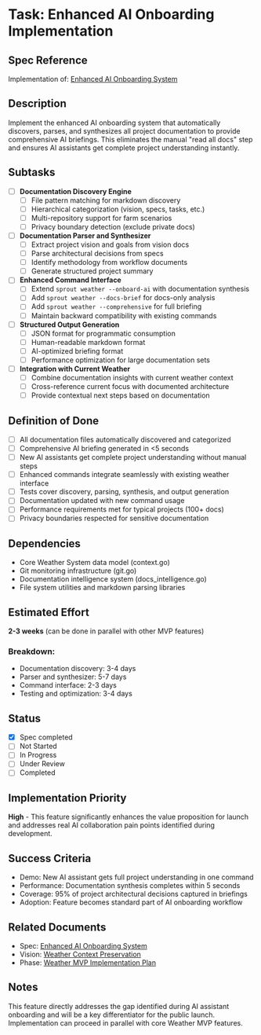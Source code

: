 # Task: Enhanced AI Onboarding Implementation

## Spec Reference
Implementation of: [Enhanced AI Onboarding System](../../specs/enhanced-ai-onboarding.md)

## Description
Implement the enhanced AI onboarding system that automatically discovers, parses, and synthesizes all project documentation to provide comprehensive AI briefings. This eliminates the manual "read all docs" step and ensures AI assistants get complete project understanding instantly.

## Subtasks
- [ ] **Documentation Discovery Engine**
  - [ ] File pattern matching for markdown discovery
  - [ ] Hierarchical categorization (vision, specs, tasks, etc.)
  - [ ] Multi-repository support for farm scenarios
  - [ ] Privacy boundary detection (exclude private docs)

- [ ] **Documentation Parser and Synthesizer**
  - [ ] Extract project vision and goals from vision docs
  - [ ] Parse architectural decisions from specs
  - [ ] Identify methodology from workflow documents
  - [ ] Generate structured project summary

- [ ] **Enhanced Command Interface**
  - [ ] Extend `sprout weather --onboard-ai` with documentation synthesis
  - [ ] Add `sprout weather --docs-brief` for docs-only analysis
  - [ ] Add `sprout weather --comprehensive` for full briefing
  - [ ] Maintain backward compatibility with existing commands

- [ ] **Structured Output Generation**
  - [ ] JSON format for programmatic consumption
  - [ ] Human-readable markdown format
  - [ ] AI-optimized briefing format
  - [ ] Performance optimization for large documentation sets

- [ ] **Integration with Current Weather**
  - [ ] Combine documentation insights with current weather context
  - [ ] Cross-reference current focus with documented architecture
  - [ ] Provide contextual next steps based on documentation

## Definition of Done
- [ ] All documentation files automatically discovered and categorized
- [ ] Comprehensive AI briefing generated in <5 seconds
- [ ] New AI assistants get complete project understanding without manual steps
- [ ] Enhanced commands integrate seamlessly with existing weather interface
- [ ] Tests cover discovery, parsing, synthesis, and output generation
- [ ] Documentation updated with new command usage
- [ ] Performance requirements met for typical projects (100+ docs)
- [ ] Privacy boundaries respected for sensitive documentation

## Dependencies
- Core Weather System data model (context.go)
- Git monitoring infrastructure (git.go)
- Documentation intelligence system (docs_intelligence.go)
- File system utilities and markdown parsing libraries

## Estimated Effort
**2-3 weeks** (can be done in parallel with other MVP features)

### Breakdown:
- Documentation discovery: 3-4 days
- Parser and synthesizer: 5-7 days
- Command interface: 2-3 days
- Testing and optimization: 3-4 days

## Status
- [x] Spec completed
- [ ] Not Started
- [ ] In Progress
- [ ] Under Review
- [ ] Completed

## Implementation Priority
**High** - This feature significantly enhances the value proposition for launch and addresses real AI collaboration pain points identified during development.

## Success Criteria
- Demo: New AI assistant gets full project understanding in one command
- Performance: Documentation synthesis completes within 5 seconds
- Coverage: 95% of project architectural decisions captured in briefings
- Adoption: Feature becomes standard part of AI onboarding workflow

## Related Documents
- Spec: [Enhanced AI Onboarding System](../../specs/enhanced-ai-onboarding.md)
- Vision: [Weather Context Preservation](../../vision/weather-context-preservation.md)
- Phase: [Weather MVP Implementation Plan](../weather-mvp-implementation-plan.md)

## Notes
This feature directly addresses the gap identified during AI assistant onboarding and will be a key differentiator for the public launch. Implementation can proceed in parallel with core Weather MVP features.